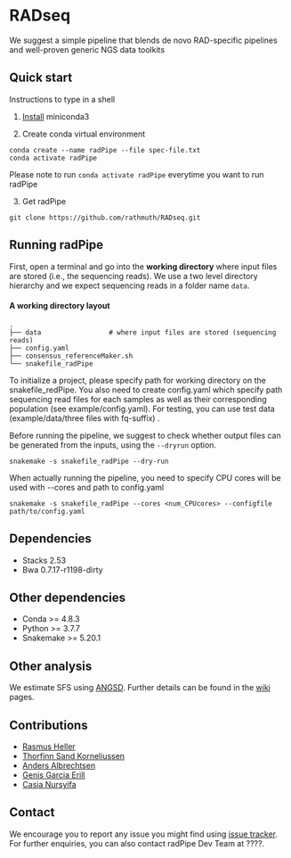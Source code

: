 # RADseq
We suggest a simple pipeline that blends de novo RAD-specific pipelines and well-proven generic NGS data toolkits

## Quick start

Instructions to type in a shell

1. [Install](https://docs.conda.io/projects/continuumio-conda/en/latest/user-guide/install/index.html) miniconda3

2. Create conda virtual environment

```
conda create --name radPipe --file spec-file.txt
conda activate radPipe
```
Please note to run `conda activate radPipe` everytime you want to run radPipe

3. Get radPipe 

```
git clone https://github.com/rathmuth/RADseq.git
```

## Running radPipe

First, open a terminal and go into the **working directory** where input files are stored (i.e.,  the sequencing reads). We use a two level directory hierarchy and we expect sequencing reads in a folder name `data`. 

#### A working directory layout

    .
    ├── data                 # where input files are stored (sequencing reads)
    ├── config.yaml              
    ├── consensus_referenceMaker.sh          
    └── snakefile_radPipe


To initialize a project, please specify path for working directory on the snakefile_redPipe. You also need to create config.yaml which specify path sequencing read files for each samples as well as their corresponding population (see example/config.yaml). For testing, you can use test data (example/data/three files with fq-suffix) .

Before running the pipeline, we suggest to check whether output files can be generated from the inputs, using the `--dryrun` option.

```
snakemake -s snakefile_radPipe --dry-run
```
When actually running the pipeline, you need to specify CPU cores will be used with --cores and path to config.yaml

```
snakemake -s snakefile_radPipe --cores <num_CPUcores> --configfile path/to/config.yaml 
```

## Dependencies

- Stacks 2.53
- Bwa 0.7.17-r1198-dirty

## Other dependencies

- Conda >= 4.8.3
- Python >= 3.7.7
- Snakemake >= 5.20.1

## Other analysis
We estimate SFS using [ANGSD](http://www.popgen.dk/angsd/index.php/ANGSD). Further details can be found in the [wiki](http://www.popgen.dk/angsd/index.php/SFS_Estimation) pages.

## Contributions

- [Rasmus Heller](https://orcid.org/0000-0001-6583-6923)
- [Thorfinn Sand Korneliussen](https://orcid.org/0000-0001-7576-5380)
- [Anders Albrechtsen](https://orcid.org/0000-0001-7306-031X)
- [Genis Garcia Erill](http://orcid.org/0000-0003-3150-1708)
- [Casia Nursyifa](https://orcid.org/0000-0002-7803-9664)

## Contact

We encourage you to report any issue you might find using [issue tracker](https://github.com/rathmuth/RADseq/issues). For further enquiries, you can also contact radPipe Dev Team at ????.

